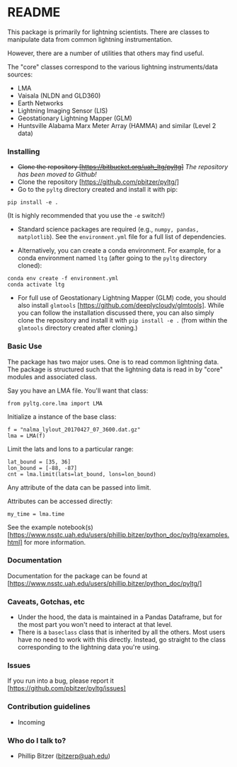 # README #

This package is primarily for lightning scientists. There are classes to manipulate data from common lightning instrumentation.

However, there are a number of utilities that others may find useful.

The "core" classes correspond to the various lightning instruments/data sources:
- LMA
- Vaisala (NLDN and GLD360)
- Earth Networks
- Lightning Imaging Sensor (LIS)
- Geostationary Lightning Mapper (GLM)
- Huntsville Alabama Marx Meter Array (HAMMA) and similar (Level 2 data) 

### Installing ###

* ~~Clone the repository [https://bitbucket.org/uah_ltg/pyltg]~~ *The repository has been moved to Github!*
* Clone the repository [https://github.com/pbitzer/pyltg/]
* Go to the `pyltg` directory created and install it with pip:
```
pip install -e .
```
(It is highly recommended that you use the `-e` switch!)

* Standard science packages are required (e.g., `numpy, pandas, matplotlib`).
See the `environment.yml` file for a full list of dependencies.

* Alternatively, you can create a conda environment. For example, for a conda
environment named `ltg` (after going to the `pyltg` directory cloned):
```
conda env create -f environment.yml
conda activate ltg
```

* For full use of Geostationary Lightning Mapper (GLM) code, you should also 
install `glmtools`  [https://github.com/deeplycloudy/glmtools]. While you
can follow the installation discussed there, you can also simply clone the 
repository and install it with `pip install -e .`  (from within
the `glmtools` directory created after cloning.)

### Basic Use ###

The package has two major uses. One is to read common lightning data.
The package is structured such that the lightning data is read in by
"core" modules and associated class. 

Say you have an LMA file. You'll want that class:
```
from pyltg.core.lma import LMA
```

Initialize a instance of the base class:
```
f = "nalma_lylout_20170427_07_3600.dat.gz"
lma = LMA(f)
```

Limit the lats and lons to a particular range: 
```
lat_bound = [35, 36]
lon_bound = [-88, -87]
cnt = lma.limit(lats=lat_bound, lons=lon_bound)
```

Any attribute of the data can be passed into limit. 

Attributes can be accessed directly:
```
my_time = lma.time
```
See the example notebook(s) [https://www.nsstc.uah.edu/users/phillip.bitzer/python_doc/pyltg/examples.html] for more information.

### Documentation

Documentation for the package can be found at [https://www.nsstc.uah.edu/users/phillip.bitzer/python_doc/pyltg/]

### Caveats, Gotchas, etc ###

* Under the hood, the data is maintained in a Pandas Dataframe, but for the most part you won't need to interact at that level.
* There is a `baseclass` class that is inherited by all the others. Most users have no need to work with this directly. Instead, go straight to the class corresponding to the lightning data you're using.

### Issues ###
If you run into a bug, please report it [https://github.com/pbitzer/pyltg/issues]

### Contribution guidelines ###

* Incoming

### Who do I talk to? ###

* Phillip Bitzer (bitzerp@uah.edu)
